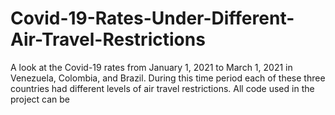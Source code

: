 # Covid-19-Rates-Under-Different-Air-Travel-Restrictions
A look at the Covid-19 rates from January 1, 2021 to March 1, 2021 in Venezuela, Colombia, and Brazil. 
During this time period each of these three countries had different levels of air travel restrictions.
All code used in the project can be
